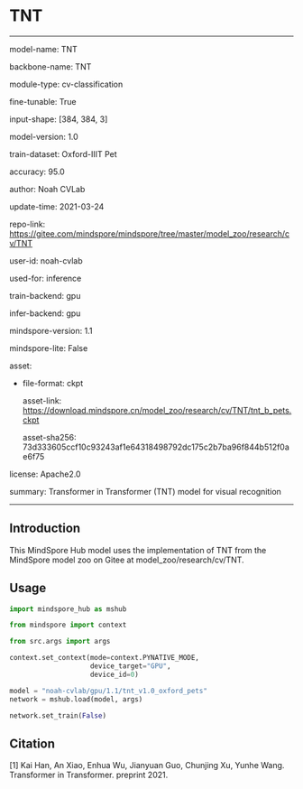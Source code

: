 # TNT

---

model-name: TNT

backbone-name: TNT

module-type: cv-classification

fine-tunable: True

input-shape: [384, 384, 3]

model-version: 1.0

train-dataset: Oxford-IIIT Pet

accuracy: 95.0

author: Noah CVLab

update-time: 2021-03-24

repo-link: <https://gitee.com/mindspore/mindspore/tree/master/model_zoo/research/cv/TNT>

user-id: noah-cvlab

used-for: inference

train-backend: gpu

infer-backend: gpu

mindspore-version: 1.1

mindspore-lite: False

asset:

- file-format: ckpt

  asset-link: <https://download.mindspore.cn/model_zoo/research/cv/TNT/tnt_b_pets.ckpt>

  asset-sha256: 73d333605ccf10c93243af1e64318498792dc175c2b7ba96f844b512f0ae6f75

license: Apache2.0

summary: Transformer in Transformer (TNT) model for visual recognition

---

## Introduction

This MindSpore Hub model uses the implementation of TNT from the MindSpore model zoo on Gitee at model_zoo/research/cv/TNT.

## Usage

```python
import mindspore_hub as mshub

from mindspore import context

from src.args import args

context.set_context(mode=context.PYNATIVE_MODE,
                    device_target="GPU",
                    device_id=0)

model = "noah-cvlab/gpu/1.1/tnt_v1.0_oxford_pets"
network = mshub.load(model, args)

network.set_train(False)
```

## Citation

[1] Kai Han, An Xiao, Enhua Wu, Jianyuan Guo, Chunjing Xu, Yunhe Wang. Transformer in Transformer. preprint 2021.